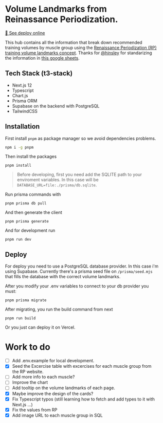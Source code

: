 # Volume Landmarks from Reinassance Periodization.

[🔗 See deploy online](volume-landmarks-rp-rals.vercel.app)

This hub contains all the information that break down recommended training volumes by muscle group using the [Renaissance Periodization (RP) training volume landmarks concept](https://www.youtube.com/playlist?list=PL1rSl6Pd49ImuKAUkyy37ziG1tB4v8Q77). Thanks for [@hinsley](https://github.com/hinsley) for standarizing the information in [this google sheets](https://docs.google.com/spreadsheets/d/1APqdi1zb1IXX1PxQEZRFgxYkOMAnxZBi6v003Qrp4z8/edit?usp=sharing).

## Tech Stack (t3-stack)

- Next.js 12
- Typescript
- Chart.js
- Prisma ORM
- Supabase on the backend with PostgreSQL
- TailwindCSS

## Installation

First install `pnpm` as package manager so we avoid dependencies problems.

```bash
npm i -g pnpm
```

Then install the packages

```
pnpm install
```

> Before developing, first you need add the SQLITE path to your enviroment variables. In this case will be `DATABASE_URL=file:./prisma/db.sqlite`.

Run prisma commands with

```
pnpm prisma db pull
```

And then generate the client

```
pnpm prisma generate
```

And for development run

```
pnpm run dev
```

## Deploy

For deploy you need to use a PostgreSQL database provider. In this case i'm using Supabase. Currently there's a prisma seed file on `/prisma/seed.mjs` that fills the database with the correct volume landmarks.

After you modify your .env variables to connect to your db provider you must:

```
pnpm prisma migrate
```

After migrating, you run the build command from next

```
pnpm run build
```

Or you just can deploy it on Vercel.

# Work to do

- [ ] Add .env.example for local development.
- [x] Seed the Excercise table with excercises for each muscle group from the RP website.
- [ ] Add more info to each muscle?
- [ ] Improve the chart
- [ ] Add tooltip on the volume landmarks of each page.
- [x] Maybe improve the design of the cards?
- [x] Fix Typescript typos (still learning how to fetch and add types to it with Next.js ...)
- [x] Fix the values from RP
- [x] Add image URL to each muscle group in SQL
